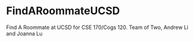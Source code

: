 # FindARoommateUCSD
Find A Roommate at UCSD for CSE 170/Cogs 120. Team of Two, Andrew Li and Joanna Lu
